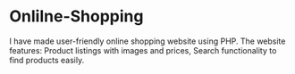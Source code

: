 # Onlilne-Shopping
I have made user-friendly online shopping website using PHP. The website features: Product listings with images and prices, Search functionality to find products easily.
